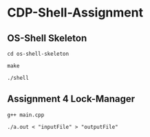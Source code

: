 # CDP-Shell-Assignment

## OS-Shell Skeleton

`cd os-shell-skeleton`

`make` 

`./shell`

## Assignment 4 Lock-Manager

`g++ main.cpp`

`./a.out < "inputFile" > "outputFile"`
